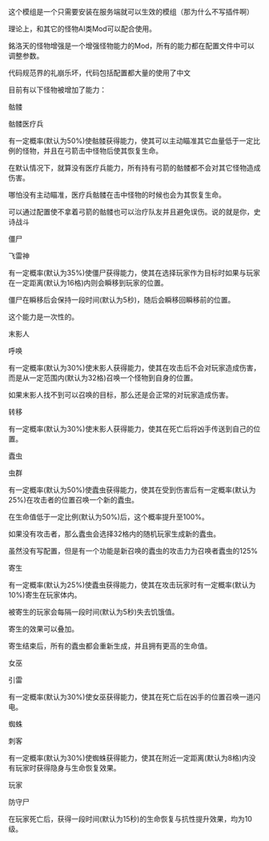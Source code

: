 这个模组是一个只需要安装在服务端就可以生效的模组（那为什么不写插件啊）

理论上，和其它的怪物AI类Mod可以配合使用。



銘洛天的怪物增强是一个增强怪物能力的Mod，所有的能力都在配置文件中可以调整参数。

代码规范界的礼崩乐坏，代码包括配置都大量的使用了中文



目前有以下怪物被增加了能力：

骷髅

骷髅医疗兵

有一定概率(默认为50%)使骷髅获得能力，使其可以主动瞄准其它血量低于一定比例的怪物，并且在弓箭击中怪物后使其恢复生命。

在默认情况下，就算没有医疗兵能力，所有持有弓箭的骷髅都不会对其它怪物造成伤害。

哪怕没有主动瞄准，医疗兵骷髅在击中怪物的时候也会为其恢复生命。

可以通过配置使不拿着弓箭的骷髅也可以治疗队友并且避免误伤。说的就是你，史诗战斗



僵尸

飞雷神

有一定概率(默认为35%)使僵尸获得能力，使其在选择玩家作为目标时如果与玩家在一定距离(默认为16格)内则会瞬移到玩家的位置。

僵尸在瞬移后会保持一段时间(默认为5秒)，随后会瞬移回瞬移前的位置。

这个能力是一次性的。



末影人

呼唤

有一定概率(默认为30%)使末影人获得能力，使其在攻击后不会对玩家造成伤害，而是从一定范围内(默认为32格)召唤一个怪物到自身的位置。

如果末影人找不到可以召唤的目标，那么还是会正常的对玩家造成伤害。

转移

有一定概率(默认为30%)使末影人获得能力，使其在死亡后将凶手传送到自己的位置。



蠹虫

虫群

有一定概率(默认为50%)使蠹虫获得能力，使其在受到伤害后有一定概率(默认为25%)在攻击者的位置召唤一个新的蠹虫。

在生命值低于一定比例(默认为50%)后，这个概率提升至100%。

如果没有攻击者，那么蠹虫会选择32格内的随机玩家生成新的蠹虫。

虽然没有写配置，但是有一个功能是新召唤的蠹虫的攻击力为召唤者蠹虫的125%

寄生

有一定概率(默认为25%)使蠹虫获得能力，使其在攻击玩家时有一定概率(默认为10%)寄生在玩家体内。

被寄生的玩家会每隔一段时间(默认为5秒)失去饥饿值。

寄生的效果可以叠加。

寄生结束后，所有的蠹虫都会重新生成，并且拥有更高的生命值。



女巫

引雷

有一定概率(默认为30%)使女巫获得能力，使其在死亡后在凶手的位置召唤一道闪电。



蜘蛛

刺客

有一定概率(默认为30%)使蜘蛛获得能力，使其在附近一定距离(默认为8格)内没有玩家时获得隐身与生命恢复效果。



玩家

防守尸

在玩家死亡后，获得一段时间(默认为15秒)的生命恢复与抗性提升效果，均为10级。
